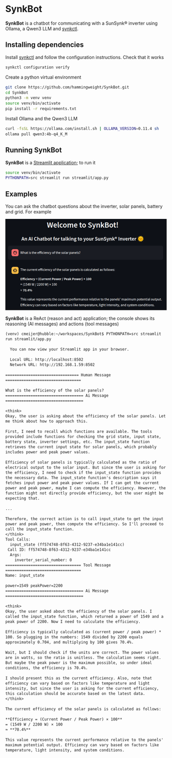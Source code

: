 # SynkBot
**SynkBot** is a chatbot for communicating with a SunSynk® inverter using Ollama, a Qwen3 LLM and [synkctl](https://github.com/hammingweight/synkctl).

## Installing dependencies
Install [synkctl](https://github.com/hammingweight/synkctl/releases/tag/v1.13.0) and follow the configuration instructions. Check that it works

```bash
synkctl configuration verify
```

Create a python virtual environment

```bash
git clone https://github.com/hammingweight/SynkBot.git
cd SynkBot
python3 -m venv venv
source venv/bin/activate
pip install -r requirements.txt
```

Install Ollama and the Qwen3 LLM

```bash
curl -fsSL https://ollama.com/install.sh | OLLAMA_VERSION=0.11.4 sh 
ollama pull qwen3:4b-q4_K_M
```

## Running SynkBot
**SynkBot** is a [Streamlit application](https://streamlit.io); to run it

```bash
source venv/bin/activate
PYTHONPATH=src streamlit run streamlit/app.py
```

## Examples
You can ask the chatbot questions about the inverter, solar panels, battery and grid. For example

![basic](./images/basic.png)

**SynkBot** is a ReAct (reason and act) application; the console shows its reasoning (AI messages) and actions (tool messages)
```
(venv) cmeijer@hubble:~/workspaces/SynkBot$ PYTHONPATH=src streamlit run streamlit/app.py 

  You can now view your Streamlit app in your browser.

  Local URL: http://localhost:8502
  Network URL: http://192.168.1.59:8502

================================ Human Message =================================

What is the efficiency of the solar panels?
================================== Ai Message ==================================

<think>
Okay, the user is asking about the efficiency of the solar panels. Let me think about how to approach this.

First, I need to recall which functions are available. The tools provided include functions for checking the grid state, input state, battery state, inverter settings, etc. The input_state function retrieves the current input state for solar panels, which probably includes power and peak power values. 

Efficiency of solar panels is typically calculated as the ratio of electrical output to the solar input. But since the user is asking for the efficiency, I need to check if the input_state function provides the necessary data. The input_state function's description says it fetches input power and peak power values. If I can get the current power and peak power, maybe I can compute the efficiency. However, the function might not directly provide efficiency, but the user might be expecting that.

...

Therefore, the correct action is to call input_state to get the input power and peak power, then compute the efficiency. So I'll proceed to call the input_state function.
</think>
Tool Calls:
  input_state (ff574748-8f63-4312-9237-e34ba1e141cc)
 Call ID: ff574748-8f63-4312-9237-e34ba1e141cc
  Args:
    inverter_serial_number: 0
================================= Tool Message =================================
Name: input_state

power=1549 peakPower=2200
================================== Ai Message ==================================

<think>
Okay, the user asked about the efficiency of the solar panels. I called the input_state function, which returned a power of 1549 and a peak power of 2200. Now I need to calculate the efficiency.

Efficiency is typically calculated as (current power / peak power) * 100. So plugging in the numbers: 1549 divided by 2200 equals approximately 0.704, and multiplying by 100 gives 70.4%. 

Wait, but I should check if the units are correct. The power values are in watts, so the ratio is unitless. The calculation seems right. But maybe the peak power is the maximum possible, so under ideal conditions, the efficiency is 70.4%. 

I should present this as the current efficiency. Also, note that efficiency can vary based on factors like temperature and light intensity, but since the user is asking for the current efficiency, this calculation should be accurate based on the latest data.
</think>

The current efficiency of the solar panels is calculated as follows:

**Efficiency = (Current Power / Peak Power) × 100**  
= (1549 W / 2200 W) × 100  
≈ **70.4%**

This value represents the current performance relative to the panels' maximum potential output. Efficiency can vary based on factors like temperature, light intensity, and system conditions.

```



